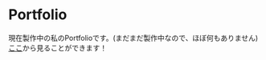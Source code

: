 # Portfolio
現在製作中の私のPortfolioです。(まだまだ製作中なので、ほぼ何もありません)  
[ここ](https://thunder-sky.github.io/Portfolio/)から見ることができます！
